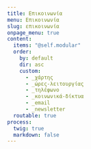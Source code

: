 ```yaml
---
title: Επικοινωνία
menu: Επικοινωνία
slug: επικοινωνία
onpage_menu: true
content:
  items: "@self.modular"
  order:
    by: default
    dir: asc
    custom:
      - _χάρτης
      - _ώρες-λειτουργίας
      - _τηλέφωνο
      - _κοινωνικά-δίκτυα
      - _email
      - _newsletter
  routable: true
process:
  twig: true
  markdown: false
---
```

